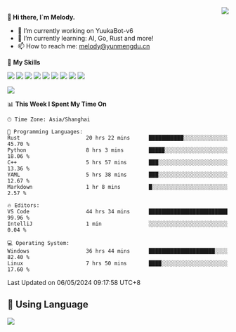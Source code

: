 <a href="#">
  <img align="right" src="https://github-readme-stats.vercel.app/api?username=melodyyuuka&count_private=true&show_icons=true" />
</a>

**👋 Hi there, I`m Melody.**

- 🔭 I’m currently working on YuukaBot-v6
- 🌱 I’m currently learning: AI, Go, Rust and more!
- 📫 How to reach me: melody@yunmengdu.cn

🌟 **My Skills** 

![](https://img.shields.io/badge/-Python-3e74a2?style=flat-square&logo=Python&logoColor=fff)
![](https://img.shields.io/badge/-Java-007396?style=flat-square&logo=OpenJDK&logoColor=fff)
![](https://img.shields.io/badge/-Node.js-339933?style=flat-square&logo=Node.js&logoColor=fff)
![](https://img.shields.io/badge/-Git-f05032?style=flat-square&logo=git&logoColor=fff)
![](https://img.shields.io/badge/-PostgreSQL-4169e1?style=flat-square&logo=PostgreSQL&logoColor=fff)
![](https://img.shields.io/badge/-Rust-000000?style=flat-square&logo=rust&logoColor=fff)
![](https://img.shields.io/badge/-VSCode-007acc?style=flat-square&logo=Visual-Studio-Code&logoColor=fff)
![](https://img.shields.io/badge/-FastAPI-009688?style=flat-square&logo=FastAPI&logoColor=fff)
![](https://img.shields.io/badge/-Linux-000000?style=flat-square&logo=Linux&logoColor=fff)


![](https://wakatime.com/badge/user/fa6dc0e2-47c5-4d2d-ae45-69fec6f2122c.svg)

<!--START_SECTION:waka-->
📊 **This Week I Spent My Time On** 

```text
🕑︎ Time Zone: Asia/Shanghai

💬 Programming Languages: 
Rust                     20 hrs 22 mins      ███████████░░░░░░░░░░░░░░   45.70 % 
Python                   8 hrs 3 mins        █████░░░░░░░░░░░░░░░░░░░░   18.06 % 
C++                      5 hrs 57 mins       ███░░░░░░░░░░░░░░░░░░░░░░   13.36 % 
YAML                     5 hrs 38 mins       ███░░░░░░░░░░░░░░░░░░░░░░   12.67 % 
Markdown                 1 hr 8 mins         █░░░░░░░░░░░░░░░░░░░░░░░░    2.57 % 

🔥 Editors: 
VS Code                  44 hrs 34 mins      █████████████████████████   99.96 % 
IntelliJ                 1 min               ░░░░░░░░░░░░░░░░░░░░░░░░░    0.04 % 

💻 Operating System: 
Windows                  36 hrs 44 mins      █████████████████████░░░░   82.40 % 
Linux                    7 hrs 50 mins       ████░░░░░░░░░░░░░░░░░░░░░   17.60 % 
```


 Last Updated on 06/05/2024 09:17:58 UTC+8
<!--END_SECTION:waka-->

## 🥰 **Using Language**

![](https://github-readme-stats.vercel.app/api/wakatime?username=MelodyYuyuko&layout=compact&hide_border=true)
